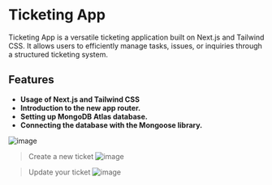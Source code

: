 # Ticketing App 
Ticketing App is a versatile ticketing application built on Next.js and Tailwind CSS. It allows users to efficiently manage tasks, issues, or inquiries through a structured ticketing system.
## Features
- **Usage of Next.js and Tailwind CSS**
- **Introduction to the new app router.**
- **Setting up MongoDB Atlas database.**
- **Connecting the database with the Mongoose library.**

![image](https://github.com/isinnur/nextjs-ticket-app/assets/98089962/cf1a51ab-5329-4948-b050-cfc696b065f6)

> Create a new ticket
![image](https://github.com/isinnur/nextjs-ticket-app/assets/98089962/708ed62b-3257-41f6-a3df-ea18d6b80f90)

> Update your ticket
![image](https://github.com/isinnur/nextjs-ticket-app/assets/98089962/be25a915-c0d7-4ef6-b704-5b0fb6c9d218)


